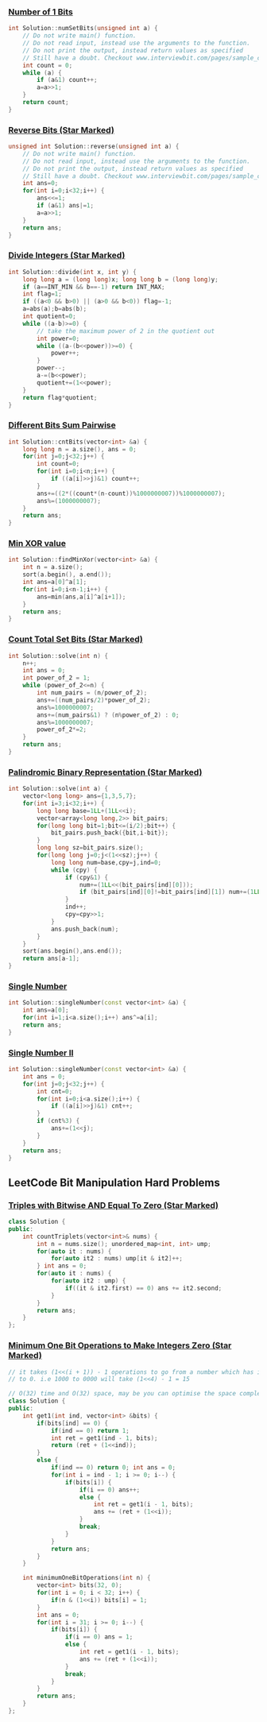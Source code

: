 ### [Number of 1 Bits](https://www.interviewbit.com/problems/number-of-1-bits/)

```cpp
int Solution::numSetBits(unsigned int a) {
    // Do not write main() function.
    // Do not read input, instead use the arguments to the function.
    // Do not print the output, instead return values as specified
    // Still have a doubt. Checkout www.interviewbit.com/pages/sample_codes/ for more details
    int count = 0;
    while (a) {
        if (a&1) count++;
        a=a>>1;
    }
    return count;
}
```

### [Reverse Bits (Star Marked)](https://www.interviewbit.com/problems/reverse-bits/)

```cpp
unsigned int Solution::reverse(unsigned int a) {
    // Do not write main() function.
    // Do not read input, instead use the arguments to the function.
    // Do not print the output, instead return values as specified
    // Still have a doubt. Checkout www.interviewbit.com/pages/sample_codes/ for more details
    int ans=0;
    for(int i=0;i<32;i++) {
        ans<<=1;
        if (a&1) ans|=1;
        a=a>>1;
    }
    return ans;
}
```

### [Divide Integers (Star Marked)](https://www.interviewbit.com/problems/divide-integers/)

```cpp
int Solution::divide(int x, int y) {
    long long a = (long long)x; long long b = (long long)y;
    if (a==INT_MIN && b==-1) return INT_MAX;
    int flag=1;
    if ((a<0 && b>0) || (a>0 && b<0)) flag=-1;
    a=abs(a);b=abs(b);
    int quotient=0;
    while ((a-b)>=0) {
        // take the maximum power of 2 in the quotient out
        int power=0;
        while ((a-(b<<power))>=0) {
            power++;
        }
        power--;
        a-=(b<<power);
        quotient+=(1<<power);
    }
    return flag*quotient;
}
```

### [Different Bits Sum Pairwise](https://www.interviewbit.com/problems/different-bits-sum-pairwise/)

```cpp
int Solution::cntBits(vector<int> &a) {
    long long n = a.size(), ans = 0;
    for(int j=0;j<32;j++) {
        int count=0;
        for(int i=0;i<n;i++) {
            if ((a[i]>>j)&1) count++;
        }
        ans+=((2*((count*(n-count))%1000000007))%1000000007);
        ans%=(1000000007);
    }
    return ans;
}
```

### [Min XOR value](https://www.interviewbit.com/problems/min-xor-value/)

```cpp
int Solution::findMinXor(vector<int> &a) {
    int n = a.size();
    sort(a.begin(), a.end());
    int ans=a[0]^a[1];
    for(int i=0;i<n-1;i++) {
        ans=min(ans,a[i]^a[i+1]);
    }
    return ans;
}
```

### [Count Total Set Bits (Star Marked)](https://www.interviewbit.com/problems/count-total-set-bits/)

```cpp
int Solution::solve(int n) {
    n++;
    int ans = 0;
    int power_of_2 = 1;
    while (power_of_2<=n) {
        int num_pairs = (n/power_of_2);
        ans+=((num_pairs/2)*power_of_2);
        ans%=1000000007;
        ans+=(num_pairs&1) ? (n%power_of_2) : 0;
        ans%=1000000007;
        power_of_2*=2;
    }
    return ans;
}
```

### [Palindromic Binary Representation (Star Marked)](https://www.interviewbit.com/problems/palindromic-binary-representation/)

```cpp
int Solution::solve(int a) {
    vector<long long> ans={1,3,5,7};
    for(int i=3;i<32;i++) {
        long long base=1LL+(1LL<<i);
        vector<array<long long,2>> bit_pairs;
        for(long long bit=1;bit<=(i/2);bit++) {
            bit_pairs.push_back({bit,i-bit});
        }
        long long sz=bit_pairs.size();
        for(long long j=0;j<(1<<sz);j++) {
            long long num=base,cpy=j,ind=0;
            while (cpy) {
                if (cpy&1) {
                    num+=(1LL<<(bit_pairs[ind][0]));
                    if (bit_pairs[ind][0]!=bit_pairs[ind][1]) num+=(1LL<<(bit_pairs[ind][1]));
                }
                ind++;
                cpy=cpy>>1;
            }
            ans.push_back(num);
        }
    }
    sort(ans.begin(),ans.end());
    return ans[a-1];
}
```

### [Single Number](https://www.interviewbit.com/problems/single-number/)

```cpp
int Solution::singleNumber(const vector<int> &a) {
    int ans=a[0];
    for(int i=1;i<a.size();i++) ans^=a[i];
    return ans;
}
```

### [Single Number II](https://www.interviewbit.com/problems/single-number-ii/)

```cpp
int Solution::singleNumber(const vector<int> &a) {
    int ans = 0;
    for(int j=0;j<32;j++) {
        int cnt=0;
        for(int i=0;i<a.size();i++) {
            if ((a[i]>>j)&1) cnt++;
        }
        if (cnt%3) {
            ans+=(1<<j);
        }
    }
    return ans;
}
```

## LeetCode Bit Manipulation Hard Problems

### [Triples with Bitwise AND Equal To Zero (Star Marked)](https://leetcode.com/problems/triples-with-bitwise-and-equal-to-zero/)

```cpp
class Solution {
public:
    int countTriplets(vector<int>& nums) {
        int n = nums.size(); unordered_map<int, int> ump;
        for(auto it : nums) {
            for(auto it2 : nums) ump[it & it2]++;
        } int ans = 0;
        for(auto it : nums) {
            for(auto it2 : ump) {
                if((it & it2.first) == 0) ans += it2.second;
            }
        }
        return ans;
    }
};
```

### [Minimum One Bit Operations to Make Integers Zero (Star Marked)](https://leetcode.com/problems/minimum-one-bit-operations-to-make-integers-zero/)

```cpp
// it takes (1<<(i + 1)) - 1 operations to go from a number which has it's ith bit set
// to 0. i.e 1000 to 0000 will take (1<<4) - 1 = 15

// O(32) time and O(32) space, may be you can optimise the space complexity
class Solution {
public:
    int get1(int ind, vector<int> &bits) {
        if(bits[ind] == 0) {
            if(ind == 0) return 1;
            int ret = get1(ind - 1, bits);
            return (ret + (1<<ind));
        }
        else {
            if(ind == 0) return 0; int ans = 0;
            for(int i = ind - 1; i >= 0; i--) {
                if(bits[i]) {
                    if(i == 0) ans++;
                    else {
                        int ret = get1(i - 1, bits);
                        ans += (ret + (1<<i));
                    }
                    break;
                }
            }
            return ans;
        }
    }

    int minimumOneBitOperations(int n) {
        vector<int> bits(32, 0);
        for(int i = 0; i < 32; i++) {
            if(n & (1<<i)) bits[i] = 1;
        }
        int ans = 0;
        for(int i = 31; i >= 0; i--) {
            if(bits[i]) {
                if(i == 0) ans = 1;
                else {
                    int ret = get1(i - 1, bits);
                    ans += (ret + (1<<i));
                }
                break;
            }
        }
        return ans;
    }
};
```
